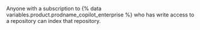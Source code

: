 Anyone with a subscription to {% data variables.product.prodname_copilot_enterprise %} who has write access to a repository can index that repository.
